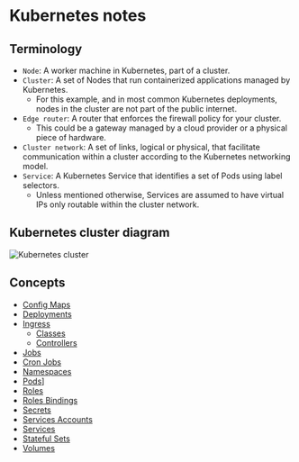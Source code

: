 # Kubernetes notes

## Terminology

- `Node`: A worker machine in Kubernetes, part of a cluster.
- `Cluster`: A set of Nodes that run containerized applications managed by Kubernetes. 
    - For this example, and in most common Kubernetes deployments, nodes in the cluster are not part of the public internet.
- `Edge router`: A router that enforces the firewall policy for your cluster.
    - This could be a gateway managed by a cloud provider or a physical piece of hardware.
- `Cluster network`: A set of links, logical or physical, that facilitate communication within a cluster according to the Kubernetes networking model.
- `Service`: A Kubernetes Service that identifies a set of Pods using label selectors.
    - Unless mentioned otherwise, Services are assumed to have virtual IPs only routable within the cluster network.

## Kubernetes cluster diagram

![Kubernetes cluster](images/cluster.png)

## Concepts

- [Config Maps](concepts/config_maps.md)
- [Deployments](concepts/deployments.md)
- [Ingress](concepts/ingress/main.md)
    - [Classes](concepts/ingress/classes.md)
    - [Controllers](concepts/ingress/controllers.md)
- [Jobs](concepts/jobs.md)
- [Cron Jobs](concepts/cron_jobs.md)
- [Namespaces](concepts/namespaces.md)
- [Pods](concepts/pods.md)]
- [Roles](concepts/roles.md)
- [Roles Bindings](concepts/roles_bindings.md)
- [Secrets](concepts/secrets.md)
- [Services Accounts](concepts/service_accounts.md)
- [Services](concepts/services.md)
- [Stateful Sets](concepts/stateful_sets.md)
- [Volumes](concepts/volumes.md)
